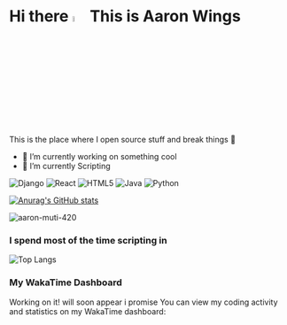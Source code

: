 # Hi there <a href="https://www.gautamkrishnar.com/"><img src="https://media.giphy.com/media/hvRJCLFzcasrR4ia7z/giphy.gif" width="5%"></a> This is Aaron Wings
This is the place where I open source stuff and break things :rofl:


- 🔭 I’m currently working on something cool
- 🌱 I’m currently Scripting
  
![Django](https://img.shields.io/badge/django-%23092E20.svg?style=for-the-badge&logo=django&logoColor=white)
![React](https://img.shields.io/badge/react-%2320232a.svg?style=for-the-badge&logo=react&logoColor=%2361DAFB)
![HTML5](https://img.shields.io/badge/html5-%23E34F26.svg?style=for-the-badge&logo=html5&logoColor=white)
![Java](https://img.shields.io/badge/java-%23ED8B00.svg?style=for-the-badge&logo=openjdk&logoColor=white)
![Python](https://img.shields.io/badge/python-3670A0?style=for-the-badge&logo=python&logoColor=ffdd54)

[![Anurag's GitHub stats](https://github-readme-stats.vercel.app/api?username=aaron-muti-420)](https://github.com/aaron-muti-420/github-readme-stats)
<p align="left"> <img src="https://komarev.com/ghpvc/?username=aaron-muti-420&label=Profile%20views&color=0e75b6&style=flat" alt="aaron-muti-420" /> </p>

### I spend most of the time scripting in 
![Top Langs](https://github-readme-stats.vercel.app/api/top-langs/?username=aaron-muti-420&hide_progress=true)

### My WakaTime Dashboard
Working on it!  will soon appear i promise 
You can view my coding activity and statistics on my WakaTime dashboard:

